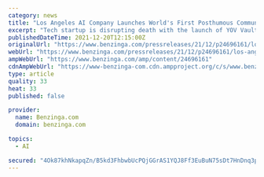 ```yaml
---
category: news
title: "Los Angeles AI Company Launches World's First Posthumous Communications Service"
excerpt: "Tech startup is disrupting death with the launch of YOV Vault, a posthumous communications SaaS that archives and analyzes communications between loved ones for the purpose"
publishedDateTime: 2021-12-20T12:15:00Z
originalUrl: "https://www.benzinga.com/pressreleases/21/12/p24696161/los-angeles-ai-company-launches-worlds-first-posthumous-communications-service"
webUrl: "https://www.benzinga.com/pressreleases/21/12/p24696161/los-angeles-ai-company-launches-worlds-first-posthumous-communications-service"
ampWebUrl: "https://www.benzinga.com/amp/content/24696161"
cdnAmpWebUrl: "https://www-benzinga-com.cdn.ampproject.org/c/s/www.benzinga.com/amp/content/24696161"
type: article
quality: 33
heat: 33
published: false

provider:
  name: Benzinga.com
  domain: benzinga.com

topics:
  - AI

secured: "4Ok87khNkapqZn/B5kd3FhbwbUcPQjGGrAS1YQJ8Ff3EuBuN75sDt7HnDnq3pf9WcT7VlTpwSUQ/+sy/Dn6sDmxCM755b9oCXYFrh9b6JOf4pcxjW4O+buRZM1ZZ5OKSysl26G7ViRb4vGnsFWnihPAwc9ErtGdnKXtYNAjWv/RfWu+B3d4Vm0SJhKB7BCyPqT6ylj2TuTCrO0dNLvSHVUUe0pal2UPMJTbCVVWOP9/1N5Y342t0lMLecYn6iYiDk1C1KA4Tt6dvvtcLxCPNxmaTd2elIb/Zy6Ts0zAVuiCVhKrNQGQdb+e0T6pxlgVQdp3K5kUxi6/zC+5lzXHSU4C6fN1IxTowwm+pBdvjTj8=;xclS4LCJzygZa6zKU4GPVA=="
---
```


